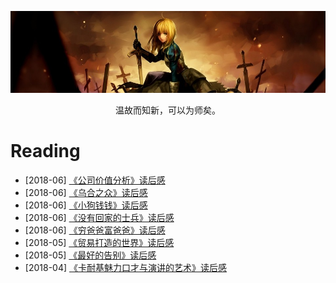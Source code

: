 [![header](../assets/header05.jpg)](https://yuenshome.github.io)

<center>温故而知新，可以为师矣。</center>

# Reading

- [2018-06] [《公司价值分析》读后感](../timeline/2018-06/company-worth-analysis)  
- [2018-06] [《乌合之众》读后感](../timeline/2018-06/crowd)  
- [2018-06] [《小狗钱钱》读后感](../timeline/2018-06/dog-money)  
- [2018-06] [《没有回家的士兵》读后感](../timeline/2018-06/homesick-soldiers)  
- [2018-06] [《穷爸爸富爸爸》读后感](../timeline/2018-06/poor-dad-rich-dad)  
- [2018-05] [《贸易打造的世界》读后感](../timeline/2018-05/the-world-that-trade-created)
- [2018-05] [《最好的告别》读后感](../timeline/2018-05/being-mortal)
- [2018-04] [《卡耐基魅力口才与演讲的艺术》读后感](../timeline/2018-04/art-of-speech)

